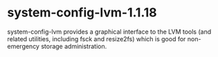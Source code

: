# system-config-lvm-1.1.18
system-config-lvm provides a graphical interface to the LVM tools (and related utilities, including fsck and resize2fs) which is good for non-emergency storage administration.
